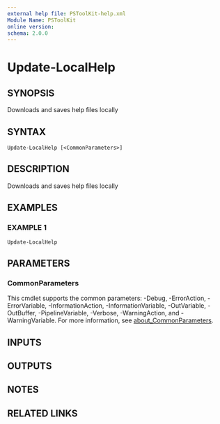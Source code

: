 ```yaml
---
external help file: PSToolKit-help.xml
Module Name: PSToolKit
online version:
schema: 2.0.0
---
```


# Update-LocalHelp

## SYNOPSIS
Downloads and saves help files locally

## SYNTAX

```
Update-LocalHelp [<CommonParameters>]
```

## DESCRIPTION
Downloads and saves help files locally

## EXAMPLES

### EXAMPLE 1
```
Update-LocalHelp
```

## PARAMETERS

### CommonParameters
This cmdlet supports the common parameters: -Debug, -ErrorAction, -ErrorVariable, -InformationAction, -InformationVariable, -OutVariable, -OutBuffer, -PipelineVariable, -Verbose, -WarningAction, and -WarningVariable. For more information, see [about_CommonParameters](http://go.microsoft.com/fwlink/?LinkID=113216).

## INPUTS

## OUTPUTS

## NOTES

## RELATED LINKS
